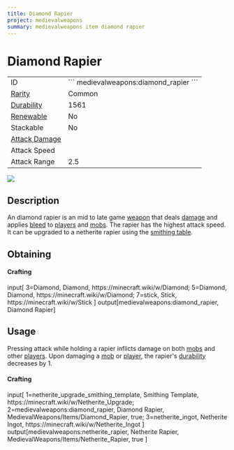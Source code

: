 ```yaml
---
title: Diamond Rapier
project: medievalweapons
summary: medievalweapons item diamond rapier
---
```

# Diamond Rapier
<div class="main_table">
<div class="left_main_table">
<table class="left_table">
    <tbody>
        <tr>
            <td class="first-column">ID</td>
            <td class="second-column">
            ```
            medievalweapons:diamond_rapier
            ```
            </td>
        </tr>
        <tr id="linear-top">
            <td class="first-column"><a href="https://minecraft.wiki/w/Rarity" target="_blank">Rarity</a></td>
            <td class="second-column">Common</td>
        </tr>
        <tr id="linear-top">
            <td class="first-column"><a href="https://minecraft.wiki/w/Durability" target="_blank">Durability</a></td>
            <td class="second-column">1561</td>
        </tr>
        <tr id="linear-top">
            <td class="first-column"><a href="https://minecraft.wiki/w/Renewable_resource" target="_blank">Renewable</a></td>
            <td class="second-column">No</td>
        </tr>
        <tr id="linear-top">
            <td class="first-column">Stackable</td>
            <td class="second-column">No</td>
        </tr>
        <tr id="linear-top">
            <td class="first-column"><a href="https://minecraft.wiki/w/Damage" target="_blank">Attack Damage</a></td>
            <td class="second-column icon-element" icon-count="6" icon-id="melee" icon-exclusive></td>
        </tr>
        <tr id="linear-top">
            <td class="first-column">Attack Speed</td>
            <td class="second-column icon-element" icon-count="2" icon-id="melee_speed" icon-exclusive></td>
        </tr>
        <tr id="linear-top">
            <td class="first-column">Attack Range</td>
            <td class="second-column">2.5</td>
        </tr>
    </tbody>
</table>
</div>
    <img src="/wiki/assets/medievalweapons/items/diamond_rapier.png" loading="lazy" class="right_img_table"/>
</div>

## Description
An diamond rapier is an mid to late game [weapon](https://minecraft.wiki/w/Weapon) that deals [damage](https://minecraft.wiki/w/Damage) and applies [bleed](/wiki/mods/MedievalWeapons/Effects/Bleed) to [players](https://minecraft.wiki/w/Player) and [mobs](https://minecraft.wiki/w/Mob). The rapier has the highest attack speed. It can be upgraded to a netherite rapier using the [smithing table](https://minecraft.wiki/w/Smithing_Table).

## Obtaining
#### Crafting
<div id="crafting-table">
<div class="crafting-element" crafting-type="vanilla_crafting">
input[
    3=Diamond, Diamond, https://minecraft.wiki/w/Diamond;
    5=Diamond, Diamond, https://minecraft.wiki/w/Diamond;
    7=stick, Stick, https://minecraft.wiki/w/Stick
]
output[medievalweapons:diamond_rapier, Diamond Rapier]
</div>
</div>

## Usage
Pressing attack while holding a rapier inflicts damage on both [mobs](https://minecraft.wiki/w/Mob) and other [players](https://minecraft.wiki/w/Player). Upon damaging a [mob](https://minecraft.wiki/w/Mob) or [player](https://minecraft.wiki/w/Player), the rapier's [durability](https://minecraft.wiki/w/Durability) decreases by 1.

#### Crafting
<div id="crafting-table">
<div class="crafting-element" crafting-type="smithing">
input[
    1=netherite_upgrade_smithing_template, Smithing Template, https://minecraft.wiki/w/Netherite_Upgrade; 
    2=medievalweapons:diamond_rapier, Diamond Rapier, MedievalWeapons/Items/Diamond_Rapier, true;
    3=netherite_ingot, Netherite Ingot, https://minecraft.wiki/w/Netherite_Ingot
]
output[medievalweapons:netherite_rapier, Netherite Rapier, MedievalWeapons/Items/Netherite_Rapier, true ]
</div>
</div>

